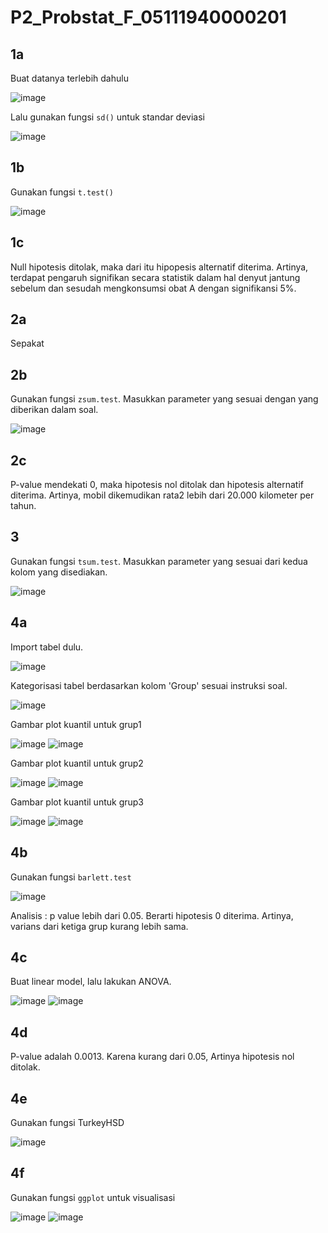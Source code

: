 # P2_Probstat_F_05111940000201

## 1a
Buat datanya terlebih dahulu

![image](https://user-images.githubusercontent.com/81168295/170872138-a12712f7-9237-40cd-bcbe-c78ff78ccb22.png)

Lalu gunakan fungsi `sd()` untuk standar deviasi

![image](https://user-images.githubusercontent.com/81168295/170872165-c7ef20a9-9dfc-4f9c-939b-6a091563535e.png)

## 1b
Gunakan fungsi `t.test()`

![image](https://user-images.githubusercontent.com/81168295/170872234-5ef59398-9b10-44aa-bf3c-2f1232fb2fb8.png)

## 1c
Null hipotesis ditolak, maka dari itu hipopesis alternatif diterima. Artinya, terdapat pengaruh signifikan secara statistik dalam hal denyut jantung sebelum dan sesudah mengkonsumsi obat A dengan signifikansi 5%.

## 2a
Sepakat

## 2b
Gunakan fungsi `zsum.test`. Masukkan parameter yang sesuai dengan yang diberikan dalam soal.

![image](https://user-images.githubusercontent.com/81168295/170872479-2cfe3751-e0c3-40b9-a073-3001abb8f4bb.png)

## 2c
P-value mendekati 0, maka hipotesis nol ditolak dan hipotesis alternatif diterima. Artinya, mobil dikemudikan rata2 lebih dari 20.000 kilometer per tahun.

## 3
Gunakan fungsi `tsum.test`. Masukkan parameter yang sesuai dari kedua kolom yang disediakan.

![image](https://user-images.githubusercontent.com/81168295/170872665-d73e2a97-6047-47d1-8251-88c59e44caa4.png)

## 4a
Import tabel dulu. 

![image](https://user-images.githubusercontent.com/81168295/170872796-33c27fa5-6d96-4146-b91a-cbf7ca51257e.png)

Kategorisasi tabel berdasarkan kolom 'Group' sesuai instruksi soal.

![image](https://user-images.githubusercontent.com/81168295/170872817-da42735f-6172-4b0a-8aab-a5588aeed732.png)

Gambar plot kuantil untuk grup1

![image](https://user-images.githubusercontent.com/81168295/170872837-3ef72e3b-7fa6-4c55-96ae-781c3cdef4f8.png)
![image](https://user-images.githubusercontent.com/81168295/170872849-21a185d3-5d7b-4012-aea0-eaa70369a89e.png)

Gambar plot kuantil untuk grup2

![image](https://user-images.githubusercontent.com/81168295/170872880-86fb2e47-c28f-4008-a0e8-3ba5f926b0d9.png)
![image](https://user-images.githubusercontent.com/81168295/170872892-85a41a0d-de1f-49a3-bb1c-36cc91113fc8.png)

Gambar plot kuantil untuk grup3

![image](https://user-images.githubusercontent.com/81168295/170872917-8eb8d95b-d231-4b23-bb14-8146820d3623.png)
![image](https://user-images.githubusercontent.com/81168295/170872932-ea6878eb-a9d5-419d-a419-2bb1a2a1f805.png)


## 4b
Gunakan fungsi `barlett.test`

![image](https://user-images.githubusercontent.com/81168295/170872988-d5af2a8d-67b4-4608-9e3e-c12da9fbedae.png)

Analisis : p value lebih dari 0.05. Berarti hipotesis 0 diterima. Artinya, varians dari ketiga grup kurang lebih sama.

## 4c
Buat linear model, lalu lakukan ANOVA.

![image](https://user-images.githubusercontent.com/81168295/170873306-1ab874a7-94ab-41ac-a21a-ad186ec99273.png)
![image](https://user-images.githubusercontent.com/81168295/170873517-205bf2f9-9142-485c-8fdb-9d609dbcde36.png)


## 4d
P-value adalah 0.0013. Karena kurang dari 0.05, Artinya hipotesis nol ditolak.

## 4e
Gunakan fungsi TurkeyHSD

![image](https://user-images.githubusercontent.com/81168295/170873638-fae92c86-d624-495f-ac5d-4884dab7540d.png)

## 4f
Gunakan fungsi `ggplot` untuk visualisasi

![image](https://user-images.githubusercontent.com/81168295/170873716-6345b242-e4ae-44ff-b0ec-eb18dac1dbf5.png)
![image](https://user-images.githubusercontent.com/81168295/170873725-2225075d-61d9-432e-bb02-385b15f8627d.png)

